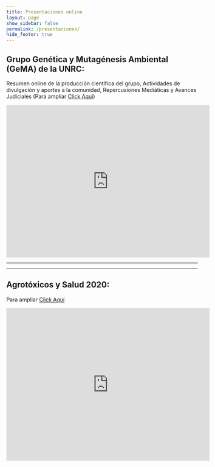```yaml
---
title: Presentaciones online
layout: page
show_sidebar: false
permalink: /presentaciones/
hide_footer: true
---
```




## Grupo Genética y Mutagénesis Ambiental (GeMA) de la UNRC:

Resumen online de la producción científica del grupo, Actividades de divulgación y aportes a la comunidad,  Repercusiones Mediáticas y Avances Judiciales (Para ampliar [Click Aquí](https://rearural.github.io/gema/#/))  

  <iframe width="535" height="401" src="https://rearural.github.io/gema/#/2" frameborder="0" allow="accelerometer; autoplay; encrypted-media; gyroscope; picture-in-picture" allowfullscreen></iframe>

---
---

## Agrotóxicos y Salud 2020:
Para ampliar [Click Aquí](https://rearural.github.io/salud/#/step-1)
  <iframe width="535" height="401" src="https://rearural.github.io/salud/#/step-1" frameborder="0" allow="accelerometer; autoplay; encrypted-media; gyroscope; picture-in-picture" allowfullscreen></iframe>
